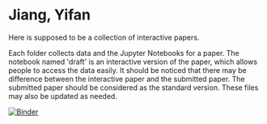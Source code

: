# Jiang, Yifan

Here is supposed to be a collection of interactive papers. 

Each folder collects data and the Jupyter Notebooks for a paper. The notebook named 'draft' is an interactive version of the paper, which allows people to access the data easily. It should be noticed that there may be difference between the interactive paper and the submitted paper. The submitted paper should be considered as the standard version. These files may also be updated as needed.     
  
[![Binder](https://mybinder.org/badge_logo.svg)](https://mybinder.org/v2/gh/frolovgroup/Yifan-Jiang/master?filepath=%2FHysteretic%20magnetoresistance%20in%20nanowire%20devices%20due%20to%20stray%20fields%20induced%20by%20micromagnets%2FInteractive_Draft%2FDraft.ipynb)
